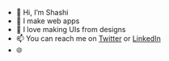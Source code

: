 - 👋 Hi, I’m Shashi
- 👀 I make web apps
- 🎢 I love making UIs from designs
- 📫 You can reach me on [Twitter](https://twitter.com/shashidwee) or [LinkedIn](https://www.linkedin.com/in/shashirdwivedi/)
- 🌐 

<!--- 💞️ I’m looking to collaborate on ...--->
<!---
shashidwivedi/shashidwivedi is a ✨ special ✨ repository because its `README.md` (this file) appears on your GitHub profile.
You can click the Preview link to take a look at your changes.
--->
